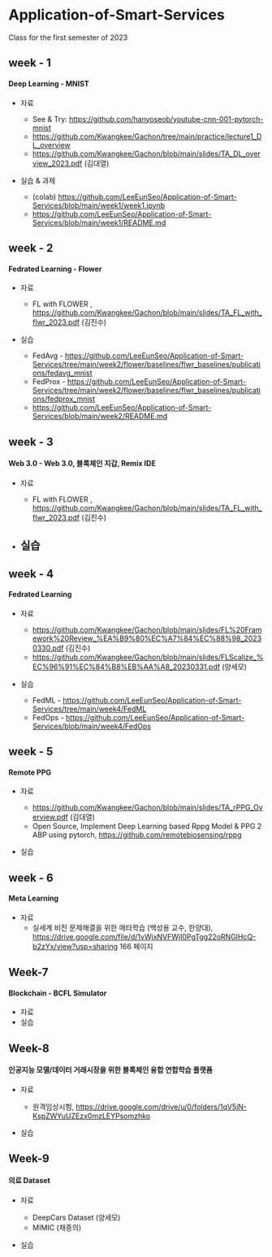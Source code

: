 # Application-of-Smart-Services
Class for the first semester of 2023



## week - 1
#### Deep Learning - MNIST
- 자료
  - See & Try: https://github.com/hanyoseob/youtube-cnn-001-pytorch-mnist
  - https://github.com/Kwangkee/Gachon/tree/main/practice/lecture1_DL_overview
  - https://github.com/Kwangkee/Gachon/blob/main/slides/TA_DL_overview_2023.pdf (김대열)

- 실습 & 과제
  - (colab) https://github.com/LeeEunSeo/Application-of-Smart-Services/blob/main/week1/week1.ipynb
  - https://github.com/LeeEunSeo/Application-of-Smart-Services/blob/main/week1/README.md

## week - 2
#### Fedrated Learning - Flower
- 자료
  - FL with FLOWER , https://github.com/Kwangkee/Gachon/blob/main/slides/TA_FL_with_flwr_2023.pdf (김진수)

- 실습 
  - FedAvg - https://github.com/LeeEunSeo/Application-of-Smart-Services/tree/main/week2/flower/baselines/flwr_baselines/publications/fedavg_mnist
  - FedProx - https://github.com/LeeEunSeo/Application-of-Smart-Services/tree/main/week2/flower/baselines/flwr_baselines/publications/fedprox_mnist
  - https://github.com/LeeEunSeo/Application-of-Smart-Services/blob/main/week2/README.md

## week - 3
#### Web 3.0 - Web 3.0, 블록체인 지갑, Remix IDE
- 자료
  - FL with FLOWER , https://github.com/Kwangkee/Gachon/blob/main/slides/TA_FL_with_flwr_2023.pdf (김진수)

- 실습
  - 

## week - 4
#### Fedrated Learning
- 자료
  - https://github.com/Kwangkee/Gachon/blob/main/slides/FL%20Framework%20Review_%EA%B9%80%EC%A7%84%EC%88%98_20230330.pdf (김진수)
  - https://github.com/Kwangkee/Gachon/blob/main/slides/FLScalize_%EC%96%91%EC%84%B8%EB%AA%A8_20230331.pdf (양세모)
  
- 실습
  - FedML - https://github.com/LeeEunSeo/Application-of-Smart-Services/tree/main/week4/FedML
  - FedOps - https://github.com/LeeEunSeo/Application-of-Smart-Services/blob/main/week4/FedOps
  
## week - 5
#### Remote PPG
- 자료  
  - https://github.com/Kwangkee/Gachon/blob/main/slides/TA_rPPG_Overview.pdf (김대열)
  - Open Source, Implement Deep Learning based Rppg Model & PPG 2 ABP using pytorch, https://github.com/remotebiosensing/rppg
  
- 실습

## week - 6
#### Meta Learning
- 자료  
  - 실세계 비전 문제해결을 위한 메타학습 (백성용 교수, 한양대), https://drive.google.com/file/d/1vWjxNVFWjI0PgTgg22oRNGlHcQ-b2zYx/view?usp=sharing 166 페이지
  
##  Week-7
#### Blockchain - BCFL Simulator
- 자료 
- 실습

##  Week-8
#### 인공지능 모델/데이터 거래시장을 위한 블록체인 융합 연합학습 플랫폼
- 자료 
  - 원격임상시험, https://drive.google.com/drive/u/0/folders/1qV5jN-KspZWYuUZEzx0mzLEYPsomzhko
  
- 실습

##  Week-9
#### 의료 Dataset
- 자료 
  - DeepCars Dataset (양세모)
  - MIMIC (채종의)
  
- 실습

